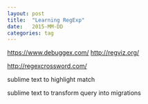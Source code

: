 ```yaml
---
layout: post
title:  "Learning RegExp"
date:   2015-MM-DD
categories: tag
---
```


https://www.debuggex.com/
http://regviz.org/

http://regexcrossword.com/

sublime text to highlight match

sublime text to transform query into migrations
